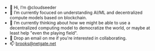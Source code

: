 - 👋 Hi, I’m @cloudseeder
- 👀 I’m currently focuced on understanding AI/ML and decentralized compute models based on blockchain.
- 🌱 I’m currently thinking about how we might be able to use a decentralized computing model to democratize the world, or maybe at least help "even the playing field".
- 💞️ Drop an email on me if you're interested in collaborating.
- 📫 brooks@netgate.net

<!---
cloudseeder/cloudseeder is a ✨ special ✨ repository because its `README.md` (this file) appears on your GitHub profile.
You can click the Preview link to take a look at your changes.
--->
